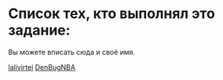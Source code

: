 # Список тех, кто выполнял это задание:

Вы можете вписать сюда и своё имя.

[lalivirtei](https://github.com/lalivirtei)
[DenBugNBA](https://github.com/DenBugNBA)
